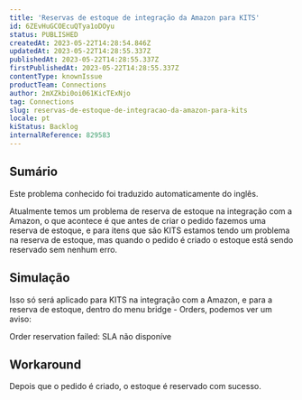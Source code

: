 ```yaml
---
title: 'Reservas de estoque de integração da Amazon para KITS'
id: 6ZEvHuGCOEcuQTya1oDOyu
status: PUBLISHED
createdAt: 2023-05-22T14:28:54.846Z
updatedAt: 2023-05-22T14:28:55.337Z
publishedAt: 2023-05-22T14:28:55.337Z
firstPublishedAt: 2023-05-22T14:28:55.337Z
contentType: knownIssue
productTeam: Connections
author: 2mXZkbi0oi061KicTExNjo
tag: Connections
slug: reservas-de-estoque-de-integracao-da-amazon-para-kits
locale: pt
kiStatus: Backlog
internalReference: 829583
---
```


## Sumário

<div class="alert alert-info">
  <p>Este problema conhecido foi traduzido automaticamente do inglês.</p>
</div>



Atualmente temos um problema de reserva de estoque na integração com a Amazon, o que acontece é que antes de criar o pedido fazemos uma reserva de estoque, e para itens que são KITS estamos tendo um problema na reserva de estoque, mas quando o pedido é criado o estoque está sendo reservado sem nenhum erro.

## Simulação



Isso só será aplicado para KITS na integração com a Amazon, e para a reserva de estoque, dentro do menu bridge - Orders, podemos ver um aviso:

Order reservation failed: SLA não disponíve

## Workaround



Depois que o pedido é criado, o estoque é reservado com sucesso.





